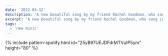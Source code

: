 ```yaml
---
date: '2022-03-12'
description: 'A new beautiful song by my friend Rachel Goodman, who sang on two songs in my last concept album.'
excerpt: 'A new beautiful song by my friend Rachel Goodman, who sang in my latest album, on <em>Skinny Kid</em> and <em>The Logic</em>.'
tags:
  - 'new music'
---
```

{% include pattern-spotify.html id="25yB97UEJDFdrMTVuIP5ym" height="80" %}
